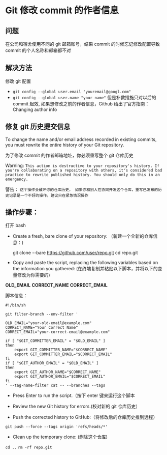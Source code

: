 # Git 修改 commit 的作者信息

## 问题
在公司和宿舍使用不同的 git 邮箱账号，结果 commit 的时候忘记修改配置导致 commit 的个人名称和邮箱都不对

## 解决方法
修改 git 配置
* `git config --global user.email "youremail@googl.com"`
* `git config --global user.name "your name"`
但是补救措施只对以后的 commit 起效, 如果想修改之前的作者信息，Github 给出了官方指南：Changing author info

## 修复 git 历史提交信息
To change the name and/or email address recorded in existing commits, you must rewrite the entire history of your Git repository.

为了修改 commit 的作者邮箱地址，你必须重写整个 git 仓库历史

Warning: `This action is destructive to your repository's history. If you're collaborating on a repository with others, it's considered bad practice to rewrite published history. You should only do this in an emergency.`

警告： `这个操作会破坏你的仓库历史， 如果你和别人在协同开发这个仓库，重写已发布的历史记录是一个不好的操作。建议只在紧急情况操作`

## 操作步骤：
打开 bash

* Create a fresh, bare clone of your repository: （新建一个全新的仓库信息：)

    git clone --bare https://github.com/user/repo.git
    cd repo.git
* Copy and paste the script, replacing the following variables based on the information you gathered: (在终端复制并粘贴以下脚本，并将以下的变量修改为你需要的)

****OLD_EMAIL****
****CORRECT_NAME****
****CORRECT_EMAIL****

脚本信息：
```
#!/bin/sh

git filter-branch --env-filter '

OLD_EMAIL="your-old-email@example.com"
CORRECT_NAME="Your Correct Name"
CORRECT_EMAIL="your-correct-email@example.com"

if [ "$GIT_COMMITTER_EMAIL" = "$OLD_EMAIL" ]
then
    export GIT_COMMITTER_NAME="$CORRECT_NAME"
    export GIT_COMMITTER_EMAIL="$CORRECT_EMAIL"
fi
if [ "$GIT_AUTHOR_EMAIL" = "$OLD_EMAIL" ]
then
    export GIT_AUTHOR_NAME="$CORRECT_NAME"
    export GIT_AUTHOR_EMAIL="$CORRECT_EMAIL"
fi
' --tag-name-filter cat -- --branches --tags
```

* Press Enter to run the script.（按下 enter 键来运行这个脚本

* Review the new Git history for errors.(校对新的 git 仓库历史）

* Push the corrected history to GitHub:（将修改后的仓库历史推到远程）

`git push --force --tags origin 'refs/heads/*'`
* Clean up the temporary clone: (删除这个仓库)

`cd ..`
`rm -rf repo.git`
